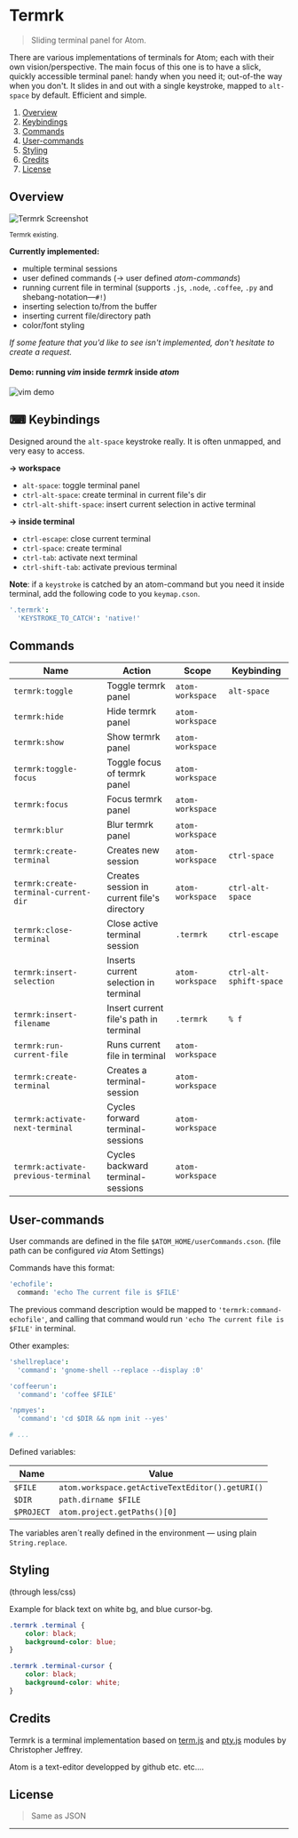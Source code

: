 # Termrk
> Sliding terminal panel for Atom.

There are various implementations of terminals for Atom; each with their own
vision/perspective.  The main focus of this one is to have a slick, quickly
accessible terminal panel: handy when you need it; out-of-the way when you
don't.
It slides in and out with a single keystroke, mapped to `alt-space` by
default. Efficient and simple.

<!--FIXME TOC doesnt seem to work on atom.io ¡gfm! -->
1. [Overview](#overview)
2. [Keybindings](#--keybindings)
3. [Commands](#commands)
4. [User-commands](#user-commands)
5. [Styling](#styling)
6. [Credits](#credits)
7. [License](#license)

## Overview

![Termrk Screenshot](https://github.com/romgrk/termrk/blob/master/static/out.gif?raw=true)

<small>Termrk existing.</small>

**Currently implemented:**
 - multiple terminal sessions
 - user defined commands (→ user defined *atom-commands*)
 - running current file in terminal 
   (supports `.js`, `.node`, `.coffee`, `.py` and shebang-notation―`#!`)
 - inserting selection to/from the buffer
 - inserting current file/directory path
 - color/font styling

*If some feature that you'd like to see isn't implemented, don't hesitate to create a request.*

#### Demo: running *vim* inside *termrk* inside *atom*

![vim demo](https://github.com/romgrk/termrk/blob/master/static/out.gif?raw=true)

## ⌨  Keybindings

Designed around the `alt-space` keystroke really. It is often unmapped,  and
very easy to access.

**→ workspace**

 - `alt-space`:      toggle terminal panel
 - `ctrl-alt-space`: create terminal in current file's dir
 - `ctrl-alt-shift-space`: insert current selection in active terminal

**→ inside terminal**

 - `ctrl-escape`:    close current terminal
 - `ctrl-space`:     create terminal
 - `ctrl-tab`:       activate next terminal
 - `ctrl-shift-tab`: activate previous terminal


**Note**: if a `keystroke` is catched by an atom-command but you need it inside terminal, add the following code to you `keymap.cson`.

```coffee
'.termrk':
  'KEYSTROKE_TO_CATCH': 'native!'
```

## Commands

| Name                                 | Action                                      | Scope            | Keybinding              |
| ----                                 | ----                                        | ----             | ----                    |
| `termrk:toggle`                      | Toggle termrk panel                         | `atom-workspace` | `alt-space`             |
| `termrk:hide`                        | Hide termrk panel                           | `atom-workspace` |                         |
| `termrk:show`                        | Show termrk panel                           | `atom-workspace` |                         |
| `termrk:toggle-focus`                | Toggle focus of termrk panel                | `atom-workspace` |                         |
| `termrk:focus`                       | Focus termrk panel                          | `atom-workspace` |                         |
| `termrk:blur`                        | Blur termrk panel                           | `atom-workspace` |                         |
| `termrk:create-terminal`             | Creates new session                         | `atom-workspace` | `ctrl-space`            |
| `termrk:create-terminal-current-dir` | Creates session in current file's directory | `atom-workspace` | `ctrl-alt-space`        |
| `termrk:close-terminal`              | Close active terminal session               | `.termrk`        | `ctrl-escape`           |
| `termrk:insert-selection`            | Inserts current selection in terminal       | `atom-workspace` | `ctrl-alt-sphift-space` |
| `termrk:insert-filename`             | Insert current file's path in terminal      | `.termrk`        | `% f`                   |
| `termrk:run-current-file`            | Runs current file in terminal               | `atom-workspace` |                         |
| `termrk:create-terminal`             | Creates a terminal-session                  | `atom-workspace` |                         |
| `termrk:activate-next-terminal`      | Cycles forward terminal-sessions            | `atom-workspace` |                         |
| `termrk:activate-previous-terminal`  | Cycles backward terminal-sessions           | `atom-workspace` |                         |

## User-commands

User commands are defined in the file `$ATOM_HOME/userCommands.cson`.
(file path can be configured *via* Atom Settings)

Commands have this format:
```coffee
'echofile':
  command: 'echo The current file is $FILE'
```
The previous command description would be mapped to `'termrk:command-echofile'`,
and calling that command would run `'echo The current file is $FILE'` in 
terminal.

Other examples:
```coffee
'shellreplace':
  'command': 'gnome-shell --replace --display :0'

'coffeerun':
  'command': 'coffee $FILE'

'npmyes':
  'command': 'cd $DIR && npm init --yes'

# ...
```

Defined variables:

| Name       | Value                                           |
| ----       | -----                                           |
| `$FILE`    | `atom.workspace.getActiveTextEditor().getURI()` |
| `$DIR`     | `path.dirname $FILE`                            |
| `$PROJECT` | `atom.project.getPaths()[0]`                    |

The variables aren´t really defined in the environment — using plain `String.replace`.

## Styling
(through less/css)

Example for black text on white bg, and blue cursor-bg.

```css
.termrk .terminal {
    color: black;
    background-color: blue;
}

.termrk .terminal-cursor {
    color: black;
    background-color: white;
}
```

## Credits

Termrk is a terminal implementation based on [term.js][term] and [pty.js][pty] 
modules by Christopher Jeffrey.

Atom is a text-editor developped by github etc. etc....

## License

> Same as JSON


--------------------------------------------------------

[term]: https://github.com/chjj/term.js
[pty]:  https://github.com/chjj/pty.js

<!-- lang: coffee -->
